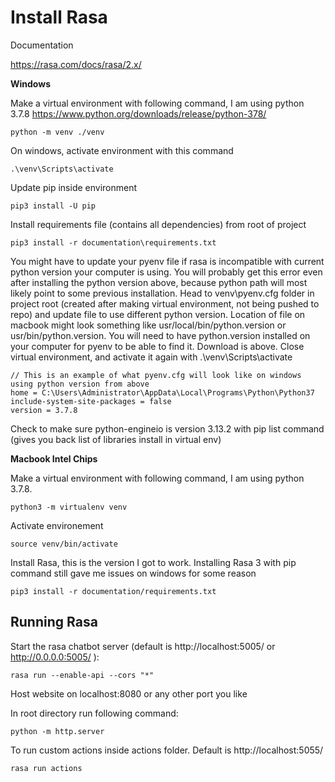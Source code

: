 # Install Rasa 

Documentation

https://rasa.com/docs/rasa/2.x/

**Windows**

Make a virtual environment with following command, I am using python 3.7.8 https://www.python.org/downloads/release/python-378/

```
python -m venv ./venv
```

On windows, activate environment with this command

```
.\venv\Scripts\activate
```

Update pip inside environment

```
pip3 install -U pip
```

Install requirements file (contains all dependencies) from root of project

```
pip3 install -r documentation\requirements.txt
```

You might have to update your pyenv file if rasa is incompatible with current python version your computer is using.
You will probably get this error even after installing the python version above, because python path will most likely point
to some previous installation.
Head to venv\pyenv.cfg folder in project root (created after making virtual environment, not being pushed to repo) 
and update file to use different python version. Location of file on macbook
might look something like usr/local/bin/python.version or usr/bin/python.version. You will need to have python.version installed
on your computer for pyenv to be able to find it. Download is above.
Close virtual environment, and activate it again with .\venv\Scripts\activate

```
// This is an example of what pyenv.cfg will look like on windows using python version from above
home = C:\Users\Administrator\AppData\Local\Programs\Python\Python37
include-system-site-packages = false
version = 3.7.8
```

Check to make sure python-engineio is version 3.13.2 with pip list command (gives you back list of libraries install in virtual env)

**Macbook Intel Chips**

Make a virtual environment with following command, I am using python 3.7.8.

```
python3 -m virtualenv venv
```

Activate environement

```
source venv/bin/activate
```

Install Rasa, this is the version I got to work. Installing Rasa 3 with pip command still gave me issues on windows for some reason

```
pip3 install -r documentation/requirements.txt
```


## Running Rasa

Start the rasa chatbot server (default is http://localhost:5005/ or http://0.0.0.0:5005/ ):

```
rasa run --enable-api --cors "*"
```

Host website on localhost:8080 or any other port you like

In root directory run following command:

```
python -m http.server
```

To run custom actions inside actions folder. Default is http://localhost:5055/

```
rasa run actions
```
